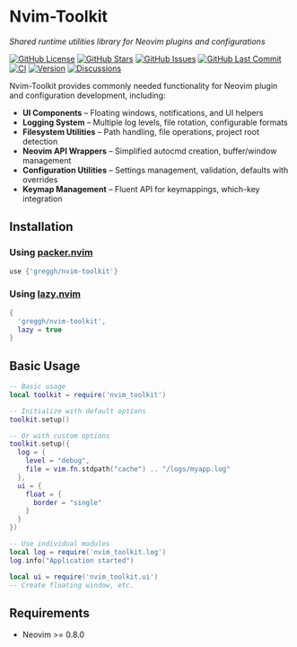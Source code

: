 # Nvim-Toolkit

*Shared runtime utilities library for Neovim plugins and configurations*

[![GitHub License](https://img.shields.io/github/license/greggh/nvim-toolkit?style=flat-square)](https://github.com/greggh/nvim-toolkit/blob/main/LICENSE)
[![GitHub Stars](https://img.shields.io/github/stars/greggh/nvim-toolkit?style=flat-square)](https://github.com/greggh/nvim-toolkit/stargazers)
[![GitHub Issues](https://img.shields.io/github/issues/greggh/nvim-toolkit?style=flat-square)](https://github.com/greggh/nvim-toolkit/issues)
[![GitHub Last Commit](https://img.shields.io/github/last-commit/greggh/nvim-toolkit?style=flat-square)](https://github.com/greggh/nvim-toolkit/commits/main)
[![CI](https://img.shields.io/github/actions/workflow/status/greggh/nvim-toolkit/ci.yml?branch=main&style=flat-square&logo=github)](https://github.com/greggh/nvim-toolkit/actions/workflows/ci.yml)
[![Version](https://img.shields.io/badge/Version-0.1.0-blue?style=flat-square)](https://github.com/greggh/nvim-toolkit/releases/tag/v0.1.0)
[![Discussions](https://img.shields.io/github/discussions/greggh/nvim-toolkit?style=flat-square&logo=github)](https://github.com/greggh/nvim-toolkit/discussions)

Nvim-Toolkit provides commonly needed functionality for Neovim plugin and configuration development, including:

- **UI Components** – Floating windows, notifications, and UI helpers
- **Logging System** – Multiple log levels, file rotation, configurable formats
- **Filesystem Utilities** – Path handling, file operations, project root detection
- **Neovim API Wrappers** – Simplified autocmd creation, buffer/window management
- **Configuration Utilities** – Settings management, validation, defaults with overrides
- **Keymap Management** – Fluent API for keymappings, which-key integration

## Installation

### Using [packer.nvim](https://github.com/wbthomason/packer.nvim)

```lua
use {'greggh/nvim-toolkit'}
```

### Using [lazy.nvim](https://github.com/folke/lazy.nvim)

```lua
{
  'greggh/nvim-toolkit',
  lazy = true
}
```

## Basic Usage

```lua
-- Basic usage
local toolkit = require('nvim_toolkit')

-- Initialize with default options
toolkit.setup()

-- Or with custom options
toolkit.setup({
  log = {
    level = "debug",
    file = vim.fn.stdpath("cache") .. "/logs/myapp.log"
  },
  ui = {
    float = {
      border = "single"
    }
  }
})

-- Use individual modules
local log = require('nvim_toolkit.log')
log.info("Application started")

local ui = require('nvim_toolkit.ui')
-- Create floating window, etc.
```

## Requirements

- Neovim >= 0.8.0